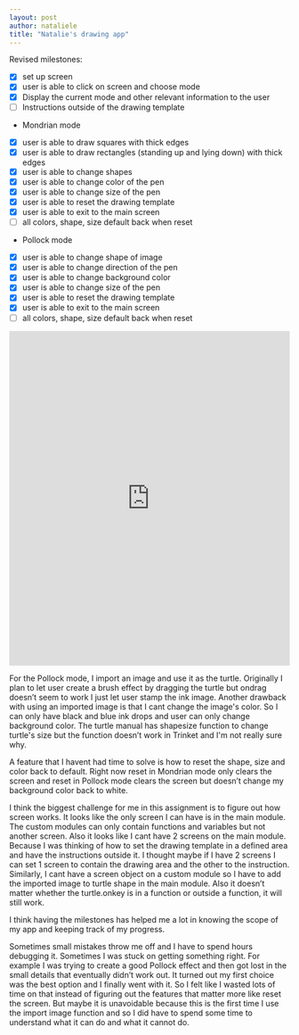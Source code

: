 ```yaml
---
layout: post
author: nataliele
title: "Natalie's drawing app"
---
```


Revised milestones:

 - [x] set up screen
 - [x] user is able to click on screen and choose mode
 - [x] Display the current mode and other relevant information to the user
 - [ ] Instructions outside of the drawing template
 - Mondrian mode
 - [x] user is able to draw squares with thick edges
 - [x] user is able to draw rectangles (standing up and lying down) with thick edges
 - [x] user is able to change shapes
 - [x] user is able to change color of the pen
 - [x] user is able to change size of the pen
 - [x] user is able to reset the drawing template
 - [x] user is able to exit to the main screen
 - [ ] all colors, shape, size default back when reset
 - Pollock mode
 - [x] user is able to change shape of image
 - [x] user is able to change direction of the pen
 - [x] user is able to change background color
 - [x] user is able to change size of the pen
 - [x] user is able to reset the drawing template
 - [x] user is able to exit to the main screen
 - [ ] all colors, shape, size default back when reset
 
<iframe src="https://trinket.io/embed/python/047571e62f" width="100%" height="600" frameborder="0" marginwidth="0" marginheight="0" allowfullscreen></iframe>

For the Pollock mode, I import an image and use it as the turtle. Originally I plan to let user create a brush effect by dragging the turtle but ondrag doesn’t seem to work I just let user stamp the ink image. Another drawback with using an imported image is that I cant change the image's color. So I can only have black and blue ink drops and user can only change background color.
The turtle manual has shapesize function to change turtle's size but the function doesn’t work in Trinket and I'm not really sure why. 

A feature that I havent had time to solve is how to reset the shape, size and color back to default. Right now reset in Mondrian mode only clears the screen and reset in Pollock mode clears the screen but doesn’t change my background color back to white.

I think the biggest challenge for me in this assignment is to figure out how screen works. It looks like the only screen I can have is in the main module. The custom modules can only contain functions and variables but not another screen. Also it looks like I cant have 2 screens on the main module. Because I was thinking of how to set the drawing template in a defined area and have the instructions outside it. I thought maybe if I have 2 screens I can set 1 screen to contain the drawing area and the other to the instruction. Similarly, I cant have a screen object on a custom module so I have to add the imported image to turtle shape in the main module. Also it doesn’t matter whether the turtle.onkey is in a function or outside a function, it will still work.

I think having the milestones has helped me a lot in knowing the scope of my app and keeping track of my progress. 

Sometimes small mistakes throw me off and I have to spend hours debugging it. Sometimes I was stuck on getting something right. For example I was trying to create a good Pollock effect and then got lost in the small details that eventually didn’t work out. It turned out my first choice was the best option and I finally went with it. So I felt like I wasted lots of time on that instead of figuring out the features that matter more like reset the screen. But maybe it is unavoidable because this is the first time I use the import image function and so I did have to spend some time to understand what it can do and what it cannot do. 
